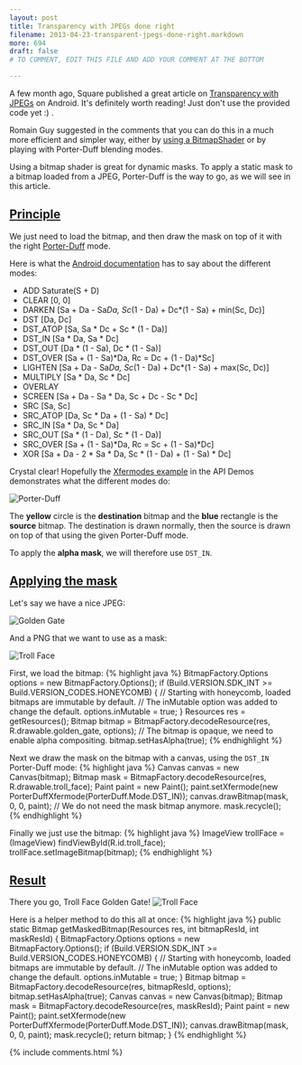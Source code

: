 ```yaml
---
layout: post
title: Transparency with JPEGs done right
filename: 2013-04-23-transparent-jpegs-done-right.markdown
more: 694
draft: false
# TO COMMENT, EDIT THIS FILE AND ADD YOUR COMMENT AT THE BOTTOM

---
```

A few month ago, Square published a great article on [Transparency with JPEGs](http://corner.squareup.com/2013/01/transparent-jpegs.html) on Android. It's definitely worth reading! Just don't use the provided code yet :) .

Romain Guy suggested in the comments that you can do this in a much more efficient and simpler way, either by [using a BitmapShader](http://www.curious-creature.org/2012/12/13/android-recipe-2-fun-with-shaders/) or by playing with Porter-Duff blending modes.

Using a bitmap shader is great for dynamic masks. To apply a static mask to a bitmap loaded from a JPEG, Porter-Duff is the way to go, as we will see in this article.

## <a id="Principle" href="#Principle">Principle</a>

We just need to load the bitmap, and then draw the mask on top of it with the right [Porter-Duff](http://en.wikipedia.org/wiki/Alpha_compositing#Description) mode.

Here is what the [Android documentation](http://developer.android.com/reference/android/graphics/PorterDuff.Mode.html) has to say about the different modes:

* ADD 	Saturate(S + D)  
* CLEAR 	[0, 0]  
* DARKEN 	[Sa + Da - Sa*Da, Sc*(1 - Da) + Dc*(1 - Sa) + min(Sc, Dc)]  
* DST 	[Da, Dc]  
* DST_ATOP 	[Sa, Sa * Dc + Sc * (1 - Da)]  
* DST_IN 	[Sa * Da, Sa * Dc]  
* DST_OUT 	[Da * (1 - Sa), Dc * (1 - Sa)]  
* DST_OVER 	[Sa + (1 - Sa)*Da, Rc = Dc + (1 - Da)*Sc]  
* LIGHTEN 	[Sa + Da - Sa*Da, Sc*(1 - Da) + Dc*(1 - Sa) + max(Sc, Dc)]  
* MULTIPLY 	[Sa * Da, Sc * Dc]  
* OVERLAY 	 
* SCREEN 	[Sa + Da - Sa * Da, Sc + Dc - Sc * Dc]  
* SRC 	[Sa, Sc]  
* SRC_ATOP 	[Da, Sc * Da + (1 - Sa) * Dc]  
* SRC_IN 	[Sa * Da, Sc * Da]  
* SRC_OUT 	[Sa * (1 - Da), Sc * (1 - Da)]  
* SRC_OVER 	[Sa + (1 - Sa)*Da, Rc = Sc + (1 - Sa)*Dc]  
* XOR 	[Sa + Da - 2 * Sa * Da, Sc * (1 - Da) + (1 - Sa) * Dc]

Crystal clear! Hopefully the [Xfermodes example](http://gitorious.org/freebroid/development/blobs/62e92d7a2a3fd2798901ec2e7c452ff0e4067163/samples/ApiDemos/src/com/example/android/apis/graphics/Xfermodes.java) in the API Demos demonstrates what the different modes do:

![Porter-Duff](/static/blog_img/porter-duff.png)

The **yellow** circle is the **destination** bitmap and the **blue** rectangle is the **source** bitmap. The destination is drawn normally, then the source is drawn on top of that using the given Porter-Duff mode.

To apply the **alpha mask**, we will therefore use `DST_IN`.

## <a id="ApplyingTheMask" href="#ApplyingTheMask">Applying the mask</a>

Let's say we have a nice JPEG:

![Golden Gate](/static/blog_img/golden_gate.jpg)

And a PNG that we want to use as a mask:

![Troll Face](/static/blog_img/troll_face.png)

First, we load the bitmap:
{% highlight java %}
BitmapFactory.Options options = new BitmapFactory.Options();
if (Build.VERSION.SDK_INT >= Build.VERSION_CODES.HONEYCOMB) {
  // Starting with honeycomb, loaded bitmaps are immutable by default.
  // The inMutable option was added to change the default.
  options.inMutable = true;
}
Resources res = getResources();
Bitmap bitmap = BitmapFactory.decodeResource(res, R.drawable.golden_gate, options);
// The bitmap is opaque, we need to enable alpha compositing.
bitmap.setHasAlpha(true);
{% endhighlight %}

Next we draw the mask on the bitmap with a canvas, using the `DST_IN` Porter-Duff mode:
{% highlight java %}
Canvas canvas = new Canvas(bitmap);
Bitmap mask = BitmapFactory.decodeResource(res, R.drawable.troll_face);
Paint paint = new Paint();
paint.setXfermode(new PorterDuffXfermode(PorterDuff.Mode.DST_IN));
canvas.drawBitmap(mask, 0, 0, paint);
// We do not need the mask bitmap anymore.
mask.recycle();
{% endhighlight %}

Finally we just use the bitmap:
{% highlight java %}
ImageView trollFace = (ImageView) findViewById(R.id.troll_face);
trollFace.setImageBitmap(bitmap);
{% endhighlight %}

## <a id="Result" href="#Result">Result</a>

There you go, Troll Face Golden Gate!
![Troll Face](/static/blog_img/troll_face_screenshot.png)

Here is a helper method to do this all at once:
{% highlight java %}
public static Bitmap getMaskedBitmap(Resources res, int bitmapResId, int maskResId) {
	BitmapFactory.Options options = new BitmapFactory.Options();
	if (Build.VERSION.SDK_INT >= Build.VERSION_CODES.HONEYCOMB) {
	  // Starting with honeycomb, loaded bitmaps are immutable by default.
	  // The inMutable option was added to change the default.
	  options.inMutable = true;
	}
	Bitmap bitmap = BitmapFactory.decodeResource(res, bitmapResId, options);
	bitmap.setHasAlpha(true);
	Canvas canvas = new Canvas(bitmap);
	Bitmap mask = BitmapFactory.decodeResource(res, maskResId);
	Paint paint = new Paint();
	paint.setXfermode(new PorterDuffXfermode(PorterDuff.Mode.DST_IN));
	canvas.drawBitmap(mask, 0, 0, paint);
	mask.recycle();
	return bitmap;
}
{% endhighlight %}

{% include comments.html %}

<!--

To comment, copy and paste the following block

## [Nickname](http://website)
Comment

-->
